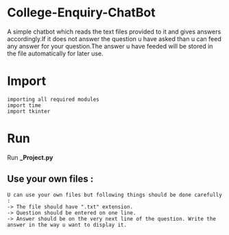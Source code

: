 # College-Enquiry-ChatBot
A simple chatbot which reads the text files provided to it and gives answers accordingly.If it does not answer the question u have asked than u can feed any answer for your question.The answer u have feeded will be stored in the file automatically for later use.

# Import
    importing all required modules
    import time
    import tkinter

# Run
Run **_Project.py**

## Use your own files :
    U can use your own files but following things should be done carefully :
    -> The file should have ".txt" extension.
    -> Question should be entered on one line.
    -> Answer should be on the very next line of the question. Write the answer in the way u want to display it.
   
